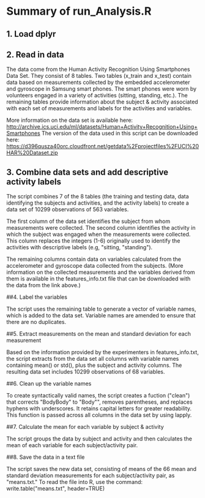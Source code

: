 # Summary of run_Analysis.R

## 1. Load dplyr

## 2. Read in data

The data come from the Human Activity Recognition Using Smartphones Data Set. They consist of 8 tables. Two tables (x_train and x_test) contain data based on measurements collected by the embedded accelerometer and gyroscope in Samsung smart phones. The smart phones were worn by volunteers engaged in a variety of activities (sitting, standing, etc.). The remaining tables provide information about the subject & activity associated with each set of measurements and labels for the activities and variables.

More information on the data set is available here: http://archive.ics.uci.edu/ml/datasets/Human+Activity+Recognition+Using+Smartphones 
The version of the data used in this script can be downloaded here: https://d396qusza40orc.cloudfront.net/getdata%2Fprojectfiles%2FUCI%20HAR%20Dataset.zip 

## 3. Combine data sets and add descriptive activity labels

The script combines 7 of the 8 tables (the training and testing data, data identifying the subjects and activities, and the activity labels) to create a data set of 10299 observations of 563 variables. 

The first column of the data set identifies the subject from whom measurements were collected. The second column identifies the activity in which the subject was engaged when the measurements were collected. This column replaces the integers (1-6) originally used to identify the activities with descriptive labels (e.g, "sitting, "standing"). 

The remaining columns contain data on variables calculated from the accelerometer and gyroscope data collected from the subjects. (More information on the collected measurements and the variables derived from them is available in the features_info.txt file that can be downloaded with the data from the link above.)  

##4. Label the variables

The script uses the remaining table to generate a vector of variable names, which is added to the data set. Variable names are amended to ensure that there are no duplicates.

##5. Extract measurements on the mean and standard deviation for each measurement

Based on the information provided by the experimenters in features_info.txt, the script extracts from the data set all columns with variable names containing mean() or std(), plus the subject and activity columns. The resulting data set includes 10299 observations of 68 variables.

##6. Clean up the variable names

To create syntactically valid names, the script creates a fuction ("clean") that corrects "BodyBody" to "Body"", removes parentheses, and replaces hyphens with underscores. It retains capital letters for greater readability. This function is passed across all columns in the data set by using lapply.

##7. Calculate the mean for each variable by subject & activity

The script groups the data by subject and activity and then calculates the mean of each variable for each subject/activity pair.

##8. Save the data in a text file

The script saves the new data set, consisting of means of the 66 mean and standard deviation measurements for each subject/activity pair, as "means.txt." To read the file into R, use the command: write.table("means.txt", header=TRUE)
